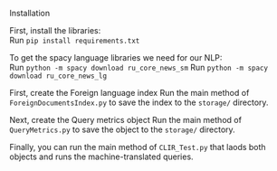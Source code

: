 Installation

First, install the libraries:<br>
Run `pip install requirements.txt`

To get the spacy language libraries we need for our NLP:<br>
Run `python -m spacy download ru_core_news_sm`
Run `python -m spacy download ru_core_news_lg`

First, create the Foreign language index
Run the main method of `ForeignDocumentsIndex.py` to save the index to the `storage/` directory.

Next, create the Query metrics object
Run the main method of `QueryMetrics.py` to save the object to the `storage/` directory.

Finally, you can run the main method of `CLIR_Test.py` that laods both objects and runs the machine-translated queries.

